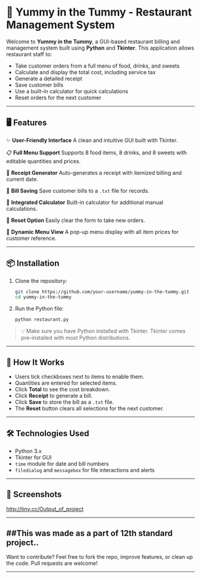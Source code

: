 

# 🍔 Yummy in the Tummy - Restaurant Management System

Welcome to **Yummy in the Tummy**, a GUI-based restaurant billing and management system built using **Python** and **Tkinter**. This application allows restaurant staff to:

* Take customer orders from a full menu of food, drinks, and sweets
* Calculate and display the total cost, including service tax
* Generate a detailed receipt
* Save customer bills
* Use a built-in calculator for quick calculations
* Reset orders for the next customer

---

## 🖥️ Features

✨ **User-Friendly Interface**
A clean and intuitive GUI built with Tkinter.

📋 **Full Menu Support**
Supports 8 food items, 8 drinks, and 8 sweets with editable quantities and prices.

🧾 **Receipt Generator**
Auto-generates a receipt with itemized billing and current date.

💾 **Bill Saving**
Save customer bills to a `.txt` file for records.

🧮 **Integrated Calculator**
Built-in calculator for additional manual calculations.

🔁 **Reset Option**
Easily clear the form to take new orders.

📜 **Dynamic Menu View**
A pop-up menu display with all item prices for customer reference.

---

## 📦 Installation

1. Clone the repository:

   ```bash
   git clone https://github.com/your-username/yummy-in-the-tummy.git
   cd yummy-in-the-tummy
   ```

2. Run the Python file:

   ```bash
   python restaurant.py
   ```

> 💡 Make sure you have Python installed with Tkinter. Tkinter comes pre-installed with most Python distributions.

---

## 🧠 How It Works

* Users tick checkboxes next to items to enable them.
* Quantities are entered for selected items.
* Click **Total** to see the cost breakdown.
* Click **Receipt** to generate a bill.
* Click **Save** to store the bill as a `.txt` file.
* The **Reset** button clears all selections for the next customer.

---

## 🛠️ Technologies Used

* Python 3.x
* Tkinter for GUI
* `time` module for date and bill numbers
* `filedialog` and `messagebox` for file interactions and alerts

---

## 📸 Screenshots
http://tiny.cc/Output_of_project


---

## ##This was made as a part of 12th standard project..

Want to contribute? Feel free to fork the repo, improve features, or clean up the code. Pull requests are welcome!

---




